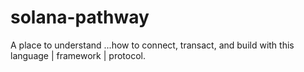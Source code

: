 # solana-pathway
A place to understand ...how to connect, transact, and build with this language | framework | protocol.
